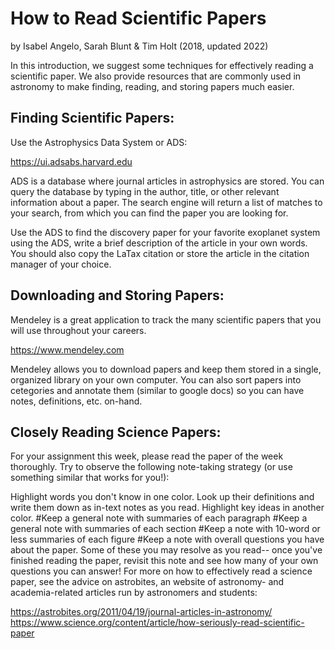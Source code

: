 # How to Read Scientific Papers

by Isabel Angelo, Sarah Blunt & Tim Holt (2018, updated 2022)

In this introduction, we suggest some techniques for effectively reading a scientific paper. We also provide resources that are commonly used in astronomy to make finding, reading, and storing papers much easier.

## Finding Scientific Papers:
Use the Astrophysics Data System or ADS:

https://ui.adsabs.harvard.edu

ADS is a database where journal articles in astrophysics are stored. You can query the database by typing in the author, title, or other relevant information about a paper. The search engine will return a list of matches to your search, from which you can find the paper you are looking for.

Use the ADS to find the discovery paper for your favorite exoplanet system using the ADS, write a brief description of the article in your own words. You should also copy the LaTax citation or store the article in the citation manager of your choice.

## Downloading and Storing Papers:
Mendeley is a great application to track the many scientific papers that you will use throughout your careers.

https://www.mendeley.com

Mendeley allows you to download papers and keep them stored in a single, organized library on your own computer. You can also sort papers into cetegories and annotate them (similar to google docs) so you can have notes, definitions, etc. on-hand.

## Closely Reading Science Papers:

For your assignment this week, please read the paper of the week thoroughly. Try to observe the following note-taking strategy (or use something similar that works for you!):

Highlight words you don't know in one color. Look up their definitions and write them down as in-text notes as you read.
Highlight key ideas in another color.
#Keep a general note with summaries of each paragraph
#Keep a general note with summaries of each section
#Keep a note with 10-word or less summaries of each figure
#Keep a note with overall questions you have about the paper. Some of these you may resolve as you read-- once you've finished reading the paper, revisit this note and see how many of your own questions you can answer!
For more on how to effectively read a science paper, see the advice on astrobites, an website of astronomy- and academia-related articles run by astronomers and students:

https://astrobites.org/2011/04/19/journal-articles-in-astronomy/
https://www.science.org/content/article/how-seriously-read-scientific-paper
